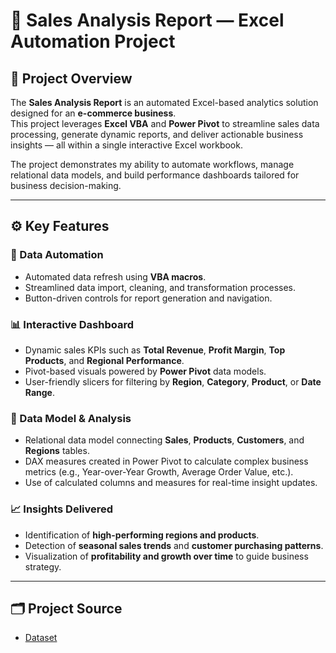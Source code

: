 # 🛒 Sales Analysis Report — Excel Automation Project

## 📘 Project Overview
The **Sales Analysis Report** is an automated Excel-based analytics solution designed for an **e-commerce business**.  
This project leverages **Excel VBA** and **Power Pivot** to streamline sales data processing, generate dynamic reports, and deliver actionable business insights — all within a single interactive Excel workbook.

The project demonstrates my ability to automate workflows, manage relational data models, and build performance dashboards tailored for business decision-making.

---

## ⚙️ Key Features

### 🔄 Data Automation
- Automated data refresh using **VBA macros**.  
- Streamlined data import, cleaning, and transformation processes.  
- Button-driven controls for report generation and navigation.

### 📊 Interactive Dashboard
- Dynamic sales KPIs such as **Total Revenue**, **Profit Margin**, **Top Products**, and **Regional Performance**.
- Pivot-based visuals powered by **Power Pivot** data models.
- User-friendly slicers for filtering by **Region**, **Category**, **Product**, or **Date Range**.

### 🧠 Data Model & Analysis
- Relational data model connecting **Sales**, **Products**, **Customers**, and **Regions** tables.  
- DAX measures created in Power Pivot to calculate complex business metrics (e.g., Year-over-Year Growth, Average Order Value, etc.).  
- Use of calculated columns and measures for real-time insight updates.

### 📈 Insights Delivered
- Identification of **high-performing regions and products**.  
- Detection of **seasonal sales trends** and **customer purchasing patterns**.  
- Visualization of **profitability and growth over time** to guide business strategy.

---

## 🗂️ Project Source 
- <a href="https://github.com/ayeshabathool14/Excel-Sales-Analysis-Dashboard/blob/main/Sales%20Analysis%20Report.xlsm">Dataset</a>


